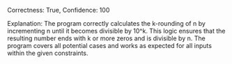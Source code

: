 Correctness: True, Confidence: 100

Explanation: The program correctly calculates the k-rounding of n by incrementing n until it becomes divisible by 10^k. This logic ensures that the resulting number ends with k or more zeros and is divisible by n. The program covers all potential cases and works as expected for all inputs within the given constraints.